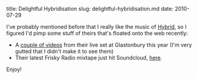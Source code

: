 title: Delightful Hybridisation
slug: delightful-hybridisation.md
date: 2010-07-29


I've probably mentioned before that I really like the music of [Hybrid](http://www.hybridsoundsystem.com/ "Hybrid"), so I figured I'd pimp some stuff of theirs that's floated onto the web recently:

-   A [couple of videos](http://www.hybridsoundsystem.com/2010/07/19/glastonbury-recordings/ "Hybrid at Glastonbury 2010") from their live set at Glastonbury this year (I'm very gutted that I didn't make it to see them)
-   Their latest Frisky Radio mixtape just hit Soundcloud, [here](http://soundcloud.com/hybridsoundsystem/hybrid-june-2010 "Hybrid June 2010 Frisky Radio Mix").

Enjoy!